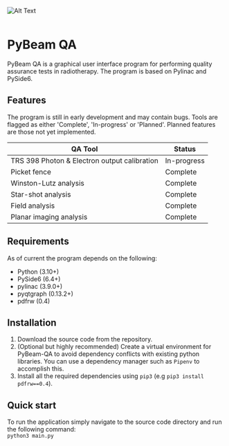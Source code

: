 ![Alt Text](https://raw.github.com/Quantico-Bullet/PyBeam-QA/blob/main/ui/qt_ui/icons/ic_app.svg)
<p align="center">
<img src"https://raw.github.com/Quantico-Bullet/PyBeam-QA/blob/main/ui/qt_ui/icons/ic_app_alt.svg?sanitze=true">
</p>

# PyBeam QA

PyBeam QA is a graphical user interface program for performing quality assurance tests in radiotherapy. The program is based on Pylinac and PySide6.

## Features
The program is still in early development and may contain bugs. Tools are flagged as either 
'Complete', 'In-progress' or 'Planned'. Planned features are those not yet implemented.

| QA Tool | Status |
| --------------- | --------------- |
| TRS 398 Photon & Electron output calibration | In-progress |
| Picket fence | Complete |
| Winston-Lutz analysis | Complete |
| Star-shot analysis | Complete |
| Field analysis | Complete |
| Planar imaging analysis | Complete |

## Requirements
As of current the program depends on the following:
- Python (3.10+)
- PySide6 (6.4+)
- pylinac (3.9.0+)
- pyqtgraph (0.13.2+)
- pdfrw (0.4)

## Installation
1. Download the source code from the repository.
2. (Optional but highly recommended) Create a virtual environment for PyBeam-QA to avoid dependency conflicts
with existing python libraries. You can use a dependency manager such as `Pipenv` to accomplish this.
3. Install all the required dependencies using `pip3` (e.g `pip3 install pdfrw==0.4`).

## Quick start
To run the application simply navigate to the source code directory and run the following command:\
`python3 main.py`
